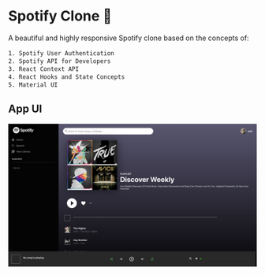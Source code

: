 # Spotify Clone 🎸

A beautiful and highly responsive Spotify clone based on the concepts of:
<br>
```
1. Spotify User Authentication
2. Spotify API for Developers
3. React Context API
4. React Hooks and State Concepts
5. Material UI
```

## App UI
![App UI](https://github.com/ashshekhar/spotify-clone/blob/master/App%20UI.png)

